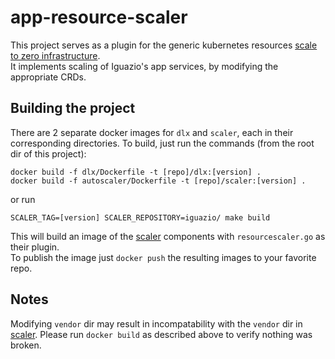 # app-resource-scaler

This project serves as a plugin for the generic kubernetes resources 
[scale to zero infrastructure](https://github.com/v3io/scaler). </br>
It implements scaling of Iguazio's app services, by modifying the appropriate CRDs. 

## Building the project

There are 2 separate docker images for `dlx` and `scaler`, each in their corresponding directories. 
To build, just run the commands (from the root dir of this project): </br>

`docker build -f dlx/Dockerfile -t [repo]/dlx:[version] .` </br>
`docker build -f autoscaler/Dockerfile -t [repo]/scaler:[version] .`

or run

`SCALER_TAG=[version] SCALER_REPOSITORY=iguazio/ make build`

This will build an image of the [scaler](https://github.com/v3io/scaler) components with `resourcescaler.go` as their 
plugin. </br>
To publish the image just `docker push` the resulting images to your favorite repo.

## Notes

Modifying `vendor` dir may result in incompatability with the `vendor` dir in [scaler](https://github.com/v3io/scaler).
Please run `docker build` as described above to verify nothing was broken.
